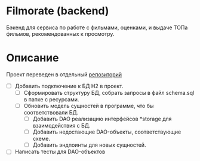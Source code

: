 # Filmorate (backend)

Бэкенд для сервиса по работе с фильмами, оценками, и выдаче ТОПа фильмов, рекомендованных к просмотру.

# Описание

Проект переведен в отдельный [репозиторий](https://github.com/PatBatTB/filmorate)

- [ ] Добавить подключение к БД H2 в проект.
    - [ ] Сформировать структуру БД, собрать запросы в файл schema.sql в папке с ресурсами.
    - [ ] Обновить модель сущностей в программе, что бы соответствовали БД.
        - [ ] Добавить DAO реализацию интерфейсов *storage для взаимодействия с БД.
        - [ ] Добавить недостающие DAO-объекты, соответствующие схеме.
        - [ ] Добавить эндпоинты для новых сущностей.
- [ ] Написать тесты для DAO-объектов